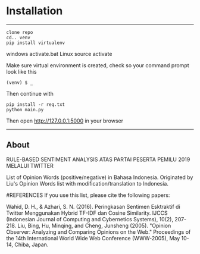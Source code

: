    # Installation
___
    clone repo
    cd.. venv
    pip install virtualenv
windows
    activate.bat
Linux
    source activate

Make sure virtual environment is created, check so your command prompt look like this

    (venv) $ _
Then continue with
    
    pip install -r req.txt
    python main.py
    
Then open http://127.0.0.1:5000 in your browser
___

## About

RULE-BASED SENTIMENT ANALYSIS ATAS PARTAI PESERTA PEMILU 2019 MELALUI TWITTER

List of Opinion Words (positive/negative) in Bahasa Indonesia. Originated by Liu's Opinion Words list with modification/translation to Indonesia.

#REFERENCES If you use this list, please cite the following papers:

Wahid, D. H., & Azhari, S. N. (2016). Peringkasan Sentimen Esktraktif di Twitter Menggunakan Hybrid TF-IDF dan Cosine Similarity. IJCCS (Indonesian Journal of Computing and Cybernetics Systems), 10(2), 207-218.
Liu, Bing, Hu, Minqing, and Cheng, Junsheng (2005). "Opinion Observer: Analyzing and Comparing Opinions on the Web." Proceedings of the 14th International World Wide Web Conference (WWW-2005), May 10-14, Chiba, Japan.
